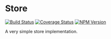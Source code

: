 # Store

[![Build Status](https://travis-ci.org/joppe/store.svg?branch=master)](https://travis-ci.org/joppe/store) [![Coverage Status](https://coveralls.io/repos/github/joppe/store/badge.svg?branch=master)](https://coveralls.io/github/joppe/store?branch=master) [![NPM Version](https://img.shields.io/npm/v/@apestaartje/store.svg?style=flat-square)](https://www.npmjs.com/package/@apestaartje/store)

A very simple store implementation.
